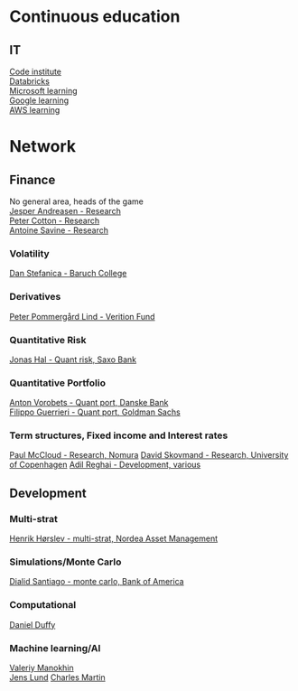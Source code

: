 # Continuous education

## IT
[Code institute](https://codeinstitute.net/courses/?) \
[Databricks](https://www.databricks.com/training/catalog) \
[Microsoft learning](https://learn.microsoft.com/en-us/training/) \
[Google learning](https://grow.google/) \
[AWS learning](https://aws.amazon.com/training/)


# Network

## Finance
No general area, heads of the game\
[Jesper Andreasen - Research](https://www.linkedin.com/in/kwantdaddy/)\
[Peter Cotton - Research](https://www.linkedin.com/in/petercotton/)\
[Antoine Savine - Research](https://www.linkedin.com/in/ant1savine/)

### Volatility
[Dan Stefanica - Baruch College](https://www.linkedin.com/in/danstefanica/)

### Derivatives
[Peter Pommergård Lind - Verition Fund](https://www.linkedin.com/in/peter-pommergaard-lind/)

### Quantitative Risk
[Jonas Hal - Quant risk, Saxo Bank](https://www.linkedin.com/in/jonas-hal-envisionrisk/)

### Quantitative Portfolio
[Anton Vorobets - Quant port, Danske Bank](https://www.linkedin.com/in/antonvorobets/)\
[Filippo Guerrieri - Quant port, Goldman Sachs](https://www.linkedin.com/in/filippo-guerrieri-a23b1410a/)

### Term structures, Fixed income and Interest rates
[Paul McCloud - Research, Nomura](https://www.linkedin.com/in/paul-mccloud-09441339/)
[David Skovmand - Research, University of Copenhagen](https://www.linkedin.com/in/david-skovmand-24aa0a/)
[Adil Reghai - Development, various](https://www.linkedin.com/in/adil-reghai-17aabb31/)


## Development

### Multi-strat
[Henrik Hørslev - multi-strat, Nordea Asset Management](https://www.linkedin.com/in/henrik-h%C3%B8rsl%C3%B8v-larsen-6692a9/)

### Simulations/Monte Carlo
[Dialid Santiago - monte carlo, Bank of America](https://www.linkedin.com/in/dialidsantiago/)

### Computational
[Daniel Duffy](https://www.linkedin.com/in/daniel-j-duffy-phd-a6ab3912/)

### Machine learning/AI
[Valeriy Manokhin](https://www.linkedin.com/in/valeriy-manokhin-phd-mba-cqf-704731236/)\
[Jens Lund](https://www.linkedin.com/in/dkjenslund/)
[Charles Martin](https://www.linkedin.com/in/charlesmartin14/)

